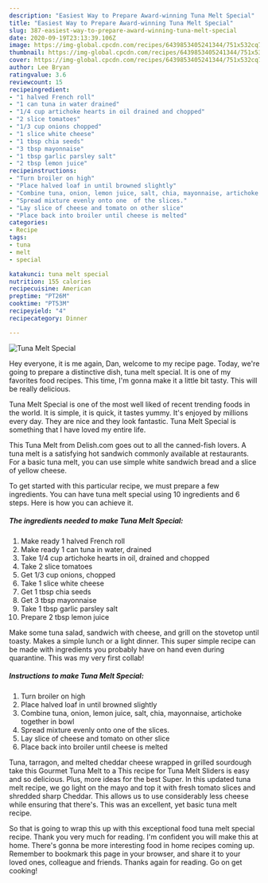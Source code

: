 ```yaml
---
description: "Easiest Way to Prepare Award-winning Tuna Melt Special"
title: "Easiest Way to Prepare Award-winning Tuna Melt Special"
slug: 387-easiest-way-to-prepare-award-winning-tuna-melt-special
date: 2020-09-19T23:13:39.106Z
image: https://img-global.cpcdn.com/recipes/6439853405241344/751x532cq70/tuna-melt-special-recipe-main-photo.jpg
thumbnail: https://img-global.cpcdn.com/recipes/6439853405241344/751x532cq70/tuna-melt-special-recipe-main-photo.jpg
cover: https://img-global.cpcdn.com/recipes/6439853405241344/751x532cq70/tuna-melt-special-recipe-main-photo.jpg
author: Lee Bryan
ratingvalue: 3.6
reviewcount: 15
recipeingredient:
- "1 halved French roll"
- "1 can tuna in water drained"
- "1/4 cup artichoke hearts in oil drained and chopped"
- "2 slice tomatoes"
- "1/3 cup onions chopped"
- "1 slice white cheese"
- "1 tbsp chia seeds"
- "3 tbsp mayonnaise"
- "1 tbsp garlic parsley salt"
- "2 tbsp lemon juice"
recipeinstructions:
- "Turn broiler on high"
- "Place halved loaf in until browned slightly"
- "Combine tuna, onion, lemon juice, salt, chia, mayonnaise, artichoke together in bowl"
- "Spread mixture evenly onto one  of the slices."
- "Lay slice of cheese and tomato on other slice"
- "Place back into broiler until cheese is melted"
categories:
- Recipe
tags:
- tuna
- melt
- special

katakunci: tuna melt special 
nutrition: 155 calories
recipecuisine: American
preptime: "PT26M"
cooktime: "PT53M"
recipeyield: "4"
recipecategory: Dinner

---
```



![Tuna Melt Special](https://img-global.cpcdn.com/recipes/6439853405241344/751x532cq70/tuna-melt-special-recipe-main-photo.jpg)

Hey everyone, it is me again, Dan, welcome to my recipe page. Today, we're going to prepare a distinctive dish, tuna melt special. It is one of my favorites food recipes. This time, I'm gonna make it a little bit tasty. This will be really delicious.

Tuna Melt Special is one of the most well liked of recent trending foods in the world. It is simple, it is quick, it tastes yummy. It's enjoyed by millions every day. They are nice and they look fantastic. Tuna Melt Special is something that I have loved my entire life.

This Tuna Melt from Delish.com goes out to all the canned-fish lovers. A tuna melt is a satisfying hot sandwich commonly available at restaurants. For a basic tuna melt, you can use simple white sandwich bread and a slice of yellow cheese.


To get started with this particular recipe, we must prepare a few ingredients. You can have tuna melt special using 10 ingredients and 6 steps. Here is how you can achieve it.

<!--inarticleads1-->

##### The ingredients needed to make Tuna Melt Special:

1. Make ready 1 halved French roll
1. Make ready 1 can tuna in water, drained
1. Take 1/4 cup artichoke hearts in oil, drained and chopped
1. Take 2 slice tomatoes
1. Get 1/3 cup onions, chopped
1. Take 1 slice white cheese
1. Get 1 tbsp chia seeds
1. Get 3 tbsp mayonnaise
1. Take 1 tbsp garlic parsley salt
1. Prepare 2 tbsp lemon juice


Make some tuna salad, sandwich with cheese, and grill on the stovetop until toasty. Makes a simple lunch or a light dinner. This super simple recipe can be made with ingredients you probably have on hand even during quarantine. This was my very first collab! 

<!--inarticleads2-->

##### Instructions to make Tuna Melt Special:

1. Turn broiler on high
1. Place halved loaf in until browned slightly
1. Combine tuna, onion, lemon juice, salt, chia, mayonnaise, artichoke together in bowl
1. Spread mixture evenly onto one  of the slices.
1. Lay slice of cheese and tomato on other slice
1. Place back into broiler until cheese is melted


Tuna, tarragon, and melted cheddar cheese wrapped in grilled sourdough take this Gourmet Tuna Melt to a This recipe for Tuna Melt Sliders is easy and so delicious. Plus, more ideas for the best Super. In this updated tuna melt recipe, we go light on the mayo and top it with fresh tomato slices and shredded sharp Cheddar. This allows us to use considerably less cheese while ensuring that there&#39;s. This was an excellent, yet basic tuna melt recipe. 

So that is going to wrap this up with this exceptional food tuna melt special recipe. Thank you very much for reading. I'm confident you will make this at home. There's gonna be more interesting food in home recipes coming up. Remember to bookmark this page in your browser, and share it to your loved ones, colleague and friends. Thanks again for reading. Go on get cooking!
